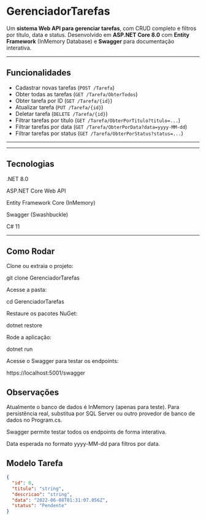 # GerenciadorTarefas

Um **sistema Web API para gerenciar tarefas**, com CRUD completo e filtros por título, data e status. Desenvolvido em **ASP.NET Core 8.0** com **Entity Framework** (InMemory Database) e **Swagger** para documentação interativa.

---

## Funcionalidades

- Cadastrar novas tarefas (`POST /Tarefa`)
- Obter todas as tarefas (`GET /Tarefa/ObterTodos`)
- Obter tarefa por ID (`GET /Tarefa/{id}`)
- Atualizar tarefa (`PUT /Tarefa/{id}`)
- Deletar tarefa (`DELETE /Tarefa/{id}`)
- Filtrar tarefas por título (`GET /Tarefa/ObterPorTitulo?titulo=...`)
- Filtrar tarefas por data (`GET /Tarefa/ObterPorData?data=yyyy-MM-dd`)
- Filtrar tarefas por status (`GET /Tarefa/ObterPorStatus?status=...`)

---
---

## Tecnologias

.NET 8.0

ASP.NET Core Web API

Entity Framework Core (InMemory)

Swagger (Swashbuckle)

C# 11

--- 

## Como Rodar

Clone ou extraia o projeto:

git clone <repo-url> GerenciadorTarefas


Acesse a pasta:

cd GerenciadorTarefas


Restaure os pacotes NuGet:

dotnet restore


Rode a aplicação:

dotnet run


Acesse o Swagger para testar os endpoints:

https://localhost:5001/swagger

## Observações

Atualmente o banco de dados é InMemory (apenas para teste). Para persistência real, substitua por SQL Server ou outro provedor de banco de dados no Program.cs.

Swagger permite testar todos os endpoints de forma interativa.

Data esperada no formato yyyy-MM-dd para filtros por data.

## Modelo Tarefa

```json
{
  "id": 0,
  "titulo": "string",
  "descricao": "string",
  "data": "2022-06-08T01:31:07.056Z",
  "status": "Pendente"
}

